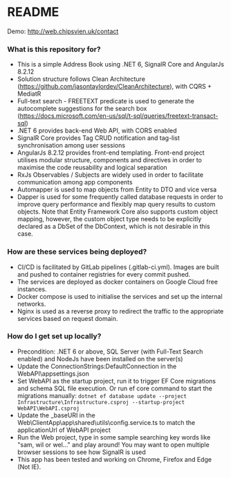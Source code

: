 # README #

Demo: http://web.chipsvien.uk/contact

### What is this repository for? ###

* This is a simple Address Book using .NET 6, SignalR Core and AngularJs 8.2.12
* Solution structure follows Clean Architecture (https://github.com/jasontaylordev/CleanArchitecture), with CQRS + MediatR
* Full-text search - FREETEXT predicate is used to generate the autocomplete suggestions for the search box (https://docs.microsoft.com/en-us/sql/t-sql/queries/freetext-transact-sql)
* .NET 6 provides back-end Web API, with CORS enabled
* SignalR Core provides Tag CRUD notification and tag-list synchronisation among user sessions
* AngularJs 8.2.12 provides front-end templating. Front-end project utilises modular structure, components and directives in order to maximise the code reusability and logical separation
* RxJs Observables / Subjects are widely used in order to facilitate communication among app components
* Automapper is used to map objects from Entity to DTO and vice versa
* Dapper is used for some frequently called database requests in order to improve query performance and flexibly map query results to custom objects. Note that Entity Framework Core also supports custom object mapping, however, the custom object type needs to be explicitly declared as a DbSet of the DbContext, which is not desirable in this case.

### How are these services being deployed?

* CI/CD is facilitated by GitLab pipelines (.gitlab-ci.yml). Images are built and pushed to container registries for every commit pushed.
* The services are deployed as docker containers on Google Cloud free instances.
* Docker compose is used to initialise the services and set up the internal networks.
* Nginx is used as a reverse proxy to redirect the traffic to the appropriate services based on request domain.

### How do I get set up locally? ###

* Precondition: .NET 6 or above, SQL Server (with Full-Text Search enabled) and NodeJs have been installed on the server(s)
* Update the ConnectionStrings:DefaultConnection in the WebAPI\appsettings.json
* Set WebAPI as the startup project, run it to trigger EF Core migrations and schema SQL file execution. Or run ef core command to start the migrations manually:  `dotnet ef database update --project Infrastructure\Infrastructure.csproj --startup-project WebAPI\WebAPI.csproj`
* Update the _baseURI in the Web\ClientApp\app\shared\utils\config.service.ts to match the applicationUrl of WebAPI project
* Run the Web project, type in some sample searching key words like "sam, wil or wel..." and play around! You may want to open multiple browser sessions to see how SignalR is used
* This app has been tested and working on Chrome, Firefox and Edge (Not IE).
